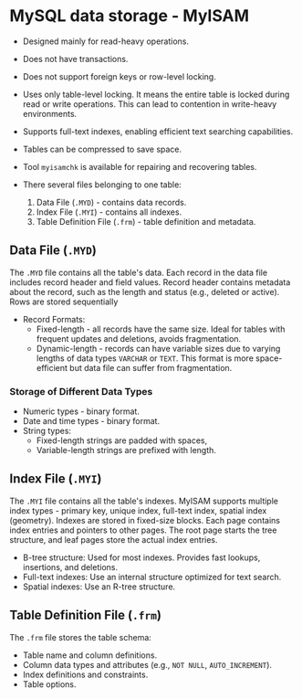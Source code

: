 # MySQL data storage - MyISAM

- Designed mainly for read-heavy operations.
- Does not have transactions.
- Does not support foreign keys or row-level locking.
- Uses only table-level locking. It means the entire table is locked during read or write operations. This can lead to contention in write-heavy environments.
- Supports full-text indexes, enabling efficient text searching capabilities.
- Tables can be compressed to save space.
- Tool `myisamchk` is available for repairing and recovering tables.

- There several files belonging to one table:
  1. Data File (`.MYD`) - contains data records.
  2. Index File (`.MYI`) - contains all indexes.
  3. Table Definition File (`.frm`) - table definition and metadata.

## Data File (`.MYD`)

The `.MYD` file contains all the table's data. Each record in the data file includes record header and field values. Record header contains metadata about the record, such as the length and status (e.g., deleted or active). Rows are stored sequentially

- Record Formats:
  - Fixed-length - all records have the same size. Ideal for tables with frequent updates and deletions, avoids fragmentation.
  - Dynamic-length - records can have variable sizes due to varying lengths of data types `VARCHAR` or `TEXT`. This format is more space-efficient but data file can suffer from fragmentation.

### Storage of Different Data Types

- Numeric types - binary format.
- Date and time types - binary format.
- String types:
  - Fixed-length strings are padded with spaces,
  - Variable-length strings are prefixed with length.

## Index File (`.MYI`)

The `.MYI` file contains all the table's indexes. MyISAM supports multiple index types - primary key, unique index, full-text index, spatial index (geometry).
Indexes are stored in fixed-size blocks. Each page contains index entries and pointers to other pages. The root page starts the tree structure, and leaf pages store the actual index entries.

- B-tree structure: Used for most indexes. Provides fast lookups, insertions, and deletions.
- Full-text indexes: Use an internal structure optimized for text search.
- Spatial indexes: Use an R-tree structure.

## Table Definition File (`.frm`)

The `.frm` file stores the table schema:

- Table name and column definitions.
- Column data types and attributes (e.g., `NOT NULL`, `AUTO_INCREMENT`).
- Index definitions and constraints.
- Table options.
